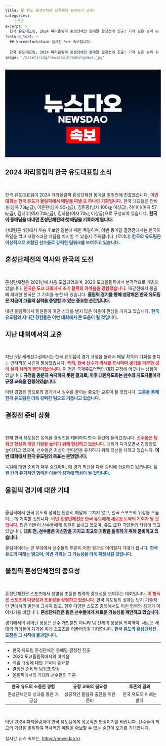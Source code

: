 ```yaml
---
title: 銅 유도 혼성단체전 실격패의 뒷이야기 공개!
categories:
  - 스포츠
excerpt: >
  한국 유도대표팀, 2024 파리올림픽 혼성단체전 동메달 결정전에 진출! 기적 같은 승리 뒤 대박 기회가 펼쳐진다. 독일과의 결전에서 첫 메달을 기대해보세요!
feature_text: >
  ## koreablockchain 실시간 뉴스 속보입니다.

  한국 유도대표팀, 2024 파리올림픽 혼성단체전 동메달 결정전에 진출! 기적 같은 승리 뒤 대박 기회가 펼쳐진다. 독일과의 결전에서 첫 메달을 기대해보세요!
image: '/assets/img/newsdao_breakingnews.jpg'
---
```


<p><img src="/assets/img/newsdao_breakingnews.jpg" alt="koreablockchain 속보" /></p>

<h2 data-ke-size="size26">2024 파리올림픽 한국 유도대표팀 소식</h2>

<p data-ke-size="size16">&nbsp;</p>

<p>한국 유도대표팀이 2024 파리올림픽 혼성단체전 동메달 결정전에 진출했습니다. <b><span style="color: #ee2323;">이번 대회는 한국 유도가 올림픽에서 메달을 따낼 또 하나의 기회입니다.</span></b> 한국 대표팀은 안바울(남자 73㎏급), 이준환(남자 90㎏급), 김민종(남자 100㎏ 이상급), 허미미(여자 57㎏급), 김지수(여자 70㎏급), 김하윤(여자 70㎏ 이상급)으로 구성되어 있습니다. <b><span style="background-color: #21538527;">한국이 동메달을 따내면 혼성단체전의 첫 메달을 기록하게 됩니다.</span></b> </p>

<p>상대팀은 4강에서 우승 후보인 일본에 패한 독일이며, 이번 동메달 결정전에서는 한국이 독일을 꺾고 자랑스러운 메달을 차지할 수 있을지 주목됩니다. (로이터) <b><span style="color: #1a5490;">한국의 유도팀은 이상적으로 조합된 선수들로 강력한 팀워크를 보여주고 있습니다.</span></b></p>

<h2 data-ke-size="size26">혼성단체전의 역사와 한국의 도전</h2>

<p data-ke-size="size16">&nbsp;</p>

<p>혼성단체전은 2021년에 처음 도입되었으며, 2020 도쿄올림픽에서 본격적으로 개최되었습니다. <b><span style="color: #ee2323;">한국은 도쿄 대회에서 조기 탈락의 아쉬움을 경험했습니다.</span></b> 16강전에서 몽골에 패배한 한국은 그 기회를 놓친 바 있습니다. <b><span style="background-color: #21538527;">올림픽 경기를 통해 성장해온 한국 유도팀은 지금이 그들의 실력을 증명할 수 있는 중요한 순간입니다.</span></b></p>

<p>내년 올림픽에서 팀원들이 어떤 성과를 낼지 많은 이들이 관심을 가지고 있습니다. <b><span style="color: #1a5490;">한국 유도팀의 지나간 경험들은 이번 대회에서 큰 도움이 될 것입니다.</span></b></p>

<h2 data-ke-size="size26">지난 대회에서의 교훈</h2>

<p data-ke-size="size16">&nbsp;</p>

<p>지난 5월 세계선수권에서는 한국 유도팀이 경기 규정을 몰라서 메달 획득의 기회를 놓치는 안타까운 사건이 발생했습니다. <b><span style="color: #ee2323;">특히, 한국 선수가 의사를 표시하며 경기를 거부한 것이 실격 처리의 원인이었습니다.</span></b> 이 점은 국제유도연맹의 대회 규정에 어긋나는 상황이었습니다. <b><span style="background-color: #21538527;">규정을 충분히 숙지하지 못한 결과로, 이후 대한유도회는 선수와 지도자들에게 규정 교육을 진행하였습니다.</span></b></p>

<p>이런 경험은 앞으로의 경기에서 실수를 줄이는 중요한 교훈이 될 것입니다. <b><span style="color: #1a5490;">교훈을 통해 한국 유도팀은 더욱 강력한 팀으로 거듭나고 있습니다.</span></b></p>

<h2 data-ke-size="size26">결정전 준비 상황</h2>

<p data-ke-size="size16">&nbsp;</p>

<p>현재 한국 유도팀은 동메달 결정전을 대비하여 합숙 훈련에 들어갔습니다. <b><span style="color: #ee2323;">선수들은 팀워크 향상과 개인 기량을 높이기 위해 헌신하고 있습니다.</span></b> 대회가 다가오면서 긴장감도 높아지고 있으며, 선수들은 최상의 컨디션을 유지하기 위해 최선을 다하고 있습니다. <b><span style="background-color: #21538527;">이번 대회에서 한국 유도팀의 목표는 분명합니다.</span></b> </p>

<p>독일에 대한 준비가 매우 중요하며, 매 경기 최선을 다해 승리에 집중하고 있습니다. <b><span style="color: #1a5490;">팀원 간의 유기적인 협력은 이들의 성과에 핵심이 될 것입니다.</span></b></p>

<h2 data-ke-size="size26">올림픽 경기에 대한 기대</h2>

<p data-ke-size="size16">&nbsp;</p>

<p>올림픽에서 한국 유도의 성과는 단순히 메달에 그치지 않고, 한국 스포츠의 위상을 드높이는 데 기여할 것입니다. <b><span style="color: #ee2323;">이번 혼성단체전은 한국 유도에게 새로운 도약의 기회가 될 것입니다.</span></b> 많은 이들이 선수들에게 응원을 보내고 있으며, 유도 또한 국민들의 자랑이 되고 있습니다. <b><span style="background-color: #21538527;">대회 전, 선수들은 자신감을 가지고 최고의 기량을 발휘하기 위해 준비하고 있습니다.</span></b></p>

<p>올림픽이라는 큰 무대에서 선수들의 투혼이 어떤 결과로 이어질지 기대가 됩니다. <b><span style="color: #1a5490;">한국 유도의 미래는 밝으며, 이번 기회는 그 가능성을 더욱 확장시킬 것입니다.</span></b></p>

<h2 data-ke-size="size26">올림픽 혼성단체전의 중요성</h2>

<p data-ke-size="size16">&nbsp;</p>

<p>혼성단체전은 스포츠에서 성별을 초월한 협력의 중요성을 보여주는 대회입니다. <b><span style="color: #ee2323;">이 형식은 스포츠의 다양성과 포용성을 상징하고 있습니다.</span></b> 한국 유도팀의 성과는 단지 기술적인 면에서의 발전에 그치지 않고, 향후 다양한 스포츠 종목에서도 이런 협력의 성과가 이어지기를 바랍니다. <b><span style="background-color: #21538527;">혼성단체전은 젊은 선수들에게 새로운 가능성을 제안하고 있습니다.</span></b></p>

<p>경기에서의 뛰어난 성장은 선수 개인뿐만 아니라 팀 전체의 성장을 의미하며, 새로운 세대의 리더들이 다가올 미래 스포츠를 이끌어가길 기대합니다. <b><span style="color: #1a5490;">한국 유도의 혼성단체전 도전은 그 시작에 불과합니다.</span></b></p>

<hr>

<ul>
  <li>한국 유도팀 혼성단체전 동메달 결정전 진출</li>
  <li>2020 도쿄올림픽에서의 아쉬움</li>
  <li>게임 규정에 대한 교육의 중요성</li>
  <li>결정전 준비와 팀워크 향상</li>
  <li>올림픽에서의 기대와 선수들의 투혼</li>
</ul>

<table>
  <tr>
    <td style="text-align: center; height: 17px;"><b>한국 유도의 소중한 경험</b></td>
    <td style="text-align: center; height: 17px;"><b>규정 교육의 필요성</b></td>
    <td style="text-align: center; height: 17px;"><b>투혼의 결과</b></td>
  </tr>
  <tr>
    <td style="text-align: center; height: 17px;">혼성단체전의 성과를 통한 자긍심</td>
    <td style="text-align: center; height: 17px;">성공적인 올림픽 출전을 위한 준비</td>
    <td style="text-align: center; height: 17px;">한국 유도의 미래는 밝다</td>
  </tr>
</table>

<p data-ke-size="size16">&nbsp;</p>

<p>이번 2024 파리올림픽이 한국 유도팀에게 성공적인 현장이기를 바랍니다. 선수들이 최고의 기량을 발휘하여 역사적인 메달을 확보할 수 있는 순간이 오기를 기대합니다.</p>
실시간 뉴스 속보는, <a href="https://newsdao.kr" rel="dofollow">https://newsdao.kr</a>



